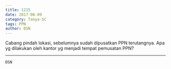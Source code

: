 ```yaml
---
title: 1215
date: 2017-06-09
category: Tanya-SC
tags: PPN
author: DSN
---
```


Cabang pindah lokasi, sebelumnya sudah dipusatkan PPN terutangnya. Apa yg dilakukan oleh kantor yg menjadi tempat pemusatan PPN?

---



`DSN`
